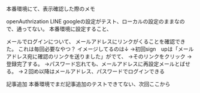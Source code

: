 本番環境にて、表示確認した際のメモ

openAuthrization
LINE
googleの設定がテスト、ローカルの設定のままなので、通ってない。
本番環境に設定すること、

メールでログインについて、
メールアドレスにリンクがくることを確認できた。
これは毎回必要なやつ？
イメージしてるのは↓
→初回sign　upは「メールアドレス宛に確認のリンクを送りました」がでて、
→そのリンクをクリック
→登録完了する。
→パスワード忘れても、メールアドレスに再設定メールとばせる。
→２回め以降はメールアドレス、パスワードでログインできる

記事追加
本番環境でまだ記事追加のテストできてない、次回ここから
